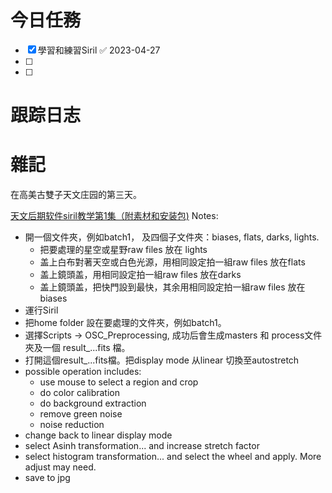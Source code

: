 # 今日任務

- [x] 學習和練習Siril ✅ 2023-04-27
- [ ] 
- [ ] 

# 跟踪日志



# 雜記
在高美古雙子天文庄园的第三天。

[天文后期软件siril教学第1集（附素材和安装包)](https://www.bilibili.com/video/BV1v5411m7fb/?spm_id_from=333.337.search-card.all.click)
Notes:
- 開一個文件夾，例如batch1， 及四個子文件夾：biases, flats, darks, lights.
	- 把要處理的星空或星野raw files 放在 lights
	- 盖上白布對著天空或白色光源，用相同設定拍一組raw files 放在flats
	- 盖上鏡頭盖，用相同設定拍一組raw files 放在darks
	- 盖上鏡頭盖，把快門設到最快，其余用相同設定拍一組raw files 放在biases
- 運行Siril
- 把home folder 設在要處理的文件夾，例如batch1。
- 選擇Scripts -> OSC_Preprocessing, 成功后會生成masters 和 process文件夾及一個 result_...fits 檔。
- 打開這個result_...fits檔。把display mode 从linear 切換至autostretch
- possible operation includes:
	- use mouse to select a region and crop
	- do color calibration
	- do background extraction
	- remove green noise
	- noise reduction
- change back to linear display mode
- select Asinh transformation... and increase stretch factor
- select histogram transformation... and select the wheel  and apply. More adjust may need.
- save to jpg 

